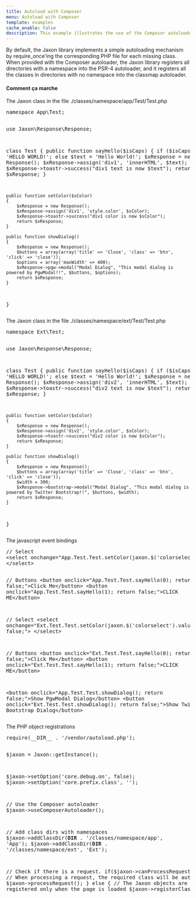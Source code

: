 ```yaml
---
title: Autoload with Composer
menu: Autoload with Composer
template: examples
cache_enable: false
description: This example illustrates the use of the Composer autoloader.
---
```


By default, the Jaxon library implements a simple autoloading mechanism by require_once'ing the corresponding PHP file for each missing class. When provided with the Composer autoloader, the Jaxon library registers all directories with a namespace into the PSR-4 autoloader, and it registers all the classes in directories with no namespace into the classmap autoloader.

<div class="row">
    <div class="col-sm-12">
        <h4 class="page-header">Comment ça marche</h4>

<p>The Jaxon class in the file ./classes/namespace/app/Test/Test.php</p>
<pre>
namespace App\Test;

use Jaxon\Response\Response;

class Test
{
    public function sayHello($isCaps)
    {
        if ($isCaps)
            $text = 'HELLO WORLD!';
        else
            $text = 'Hello World!';
        $xResponse = new Response();
        $xResponse->assign('div1', 'innerHTML', $text);
        $xResponse->toastr->success("div1 text is now $text");
        return $xResponse;
    }

    public function setColor($sColor)
    {
        $xResponse = new Response();
        $xResponse->assign('div1', 'style.color', $sColor);
        $xResponse->toastr->success("div1 color is now $sColor");
        return $xResponse;
    }

    public function showDialog()
    {
        $xResponse = new Response();
        $buttons = array(array('title' => 'Close', 'class' => 'btn', 'click' => 'close'));
        $options = array('maxWidth' => 400);
        $xResponse->pgw->modal("Modal Dialog", "This modal dialog is powered by PgwModal!!", $buttons, $options);
        return $xResponse;
    }
}
</pre>

<p>The Jaxon class in the file ./classes/namespace/ext/Test/Test.php</p>
<pre>
namespace Ext\Test;

use Jaxon\Response\Response;

class Test
{
    public function sayHello($isCaps)
    {
        if ($isCaps)
            $text = 'HELLO WORLD!';
        else
            $text = 'Hello World!';
        $xResponse = new Response();
        $xResponse->assign('div2', 'innerHTML', $text);
        $xResponse->toastr->success("div2 text is now $text");
        return $xResponse;
    }

    public function setColor($sColor)
    {
        $xResponse = new Response();
        $xResponse->assign('div2', 'style.color', $sColor);
        $xResponse->toastr->success("div2 color is now $sColor");
        return $xResponse;
    }

    public function showDialog()
    {
        $xResponse = new Response();
        $buttons = array(array('title' => 'Close', 'class' => 'btn', 'click' => 'close'));
        $width = 300;
        $xResponse->bootstrap->modal("Modal Dialog", "This modal dialog is powered by Twitter Bootstrap!!", $buttons, $width);
        return $xResponse;
    }
}
</pre>

<p>The javascript event bindings</p>
<pre>
// Select
&lt;select onchange="App.Test.Test.setColor(jaxon.$('colorselect').value); return false;"&gt;
&lt;/select&gt;

// Buttons
&lt;button onclick="App.Test.Test.sayHello(0); return false;"&gt;Click Me&lt;/button&gt;
&lt;button onclick="App.Test.Test.sayHello(1); return false;"&gt;CLICK ME&lt;/button&gt;

// Select
&lt;select onchange="Ext.Test.Test.setColor(jaxon.$('colorselect').value); return false;"&gt;
&lt;/select&gt;

// Buttons
&lt;button onclick="Ext.Test.Test.sayHello(0); return false;"&gt;Click Me&lt;/button&gt;
&lt;button onclick="Ext.Test.Test.sayHello(1); return false;"&gt;CLICK ME&lt;/button&gt;

&lt;button onclick="App.Test.Test.showDialog(); return false;"&gt;Show PgwModal Dialog&lt;/button&gt;
&lt;button onclick="Ext.Test.Test.showDialog(); return false;"&gt;Show Twitter Bootstrap Dialog&lt;/button&gt;
</pre>

<p>The PHP object registrations</p>
<pre>
require(__DIR__ . '/vendor/autoload.php');

$jaxon = Jaxon::getInstance();

$jaxon->setOption('core.debug.on', false);
$jaxon->setOption('core.prefix.class', '');

// Use the Composer autoloader
$jaxon->useComposerAutoloader();

// Add class dirs with namespaces
$jaxon->addClassDir(__DIR__ . '/classes/namespace/app', 'App');
$jaxon->addClassDir(__DIR__ . '/classes/namespace/ext', 'Ext');

// Check if there is a request.
if($jaxon->canProcessRequest())
{
    // When processing a request, the required class will be autoloaded
    $jaxon->processRequest();
}
else
{
    // The Jaxon objects are registered only when the page is loaded
    $jaxon->registerClasses();
}
</pre>
    </div>
</div>
